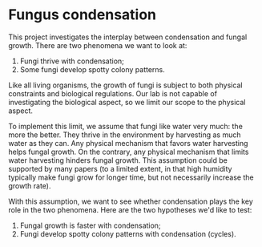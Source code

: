 # Fungus condensation

This project investigates the interplay between condensation and fungal growth. There are two phenomena we want to look at:

1. Fungi thrive with condensation;
2. Some fungi develop spotty colony patterns. 

Like all living organisms, the growth of fungi is subject to both physical constraints and biological regulations. Our lab is not capable of investigating the biological aspect, so we limit our scope to the physical aspect. 

To implement this limit, we assume that fungi like water very much: the more the better. They thrive in the environment by harvesting as much water as they can. Any physical mechanism that favors water harvesting helps fungal growth. On the contrary, any physical mechanism that limits water harvesting hinders fungal growth. This assumption could be supported by many papers (to a limited extent, in that high humidity typically make fungi grow for longer time, but not necessarily increase the growth rate). 

With this assumption, we want to see whether condensation plays the key role in the two phenomena. Here are the two hypotheses we'd like to test:

1. Fungal growth is faster with condensation;
2. Fungi develop spotty colony patterns with condensation (cycles).
